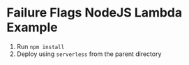 # Failure Flags NodeJS Lambda Example

1. Run `npm install`
2. Deploy using `serverless` from the parent directory

